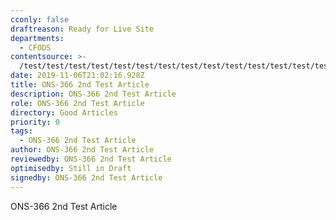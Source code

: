 ```yaml
---
cconly: false
draftreason: Ready for Live Site
departments:
  - CFODS
contentsource: >-
  /test/test/test/test/test/test/test/test/test/test/test/test/test/test/test/test/test/test/test/test/test/test/test/test/test/test/test/test/test/test/test/test/test/test/test/test/test/test/test/test
date: 2019-11-06T21:02:16.928Z
title: ONS-366 2nd Test Article
description: ONS-366 2nd Test Article
role: ONS-366 2nd Test Article
directory: Good Articles
priority: 0
tags:
  - ONS-366 2nd Test Article
author: ONS-366 2nd Test Article
reviewedby: ONS-366 2nd Test Article
optimisedby: Still in Draft
signedby: ONS-366 2nd Test Article
---
```

ONS-366 2nd Test Article
